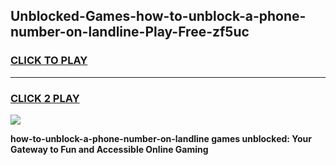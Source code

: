 
## Unblocked-Games-how-to-unblock-a-phone-number-on-landline-Play-Free-zf5uc
<h3>
<a href="https://premium76.site?title=how-to-unblock-a-phone-number-on-landline&ref=18A1">CLICK TO PLAY</a></h3>
<hr>

<h3>
<a href="https://premium76.site?title=how-to-unblock-a-phone-number-on-landline&ref=18A1">CLICK 2 PLAY</a>
  
</h3>

<a href="https://premium76.site?title=how-to-unblock-a-phone-number-on-landline&ref=18A1"><img src="https://clearcache.store/games.png"></a>


**how-to-unblock-a-phone-number-on-landline games unblocked: Your Gateway to Fun and Accessible Online Gaming**
